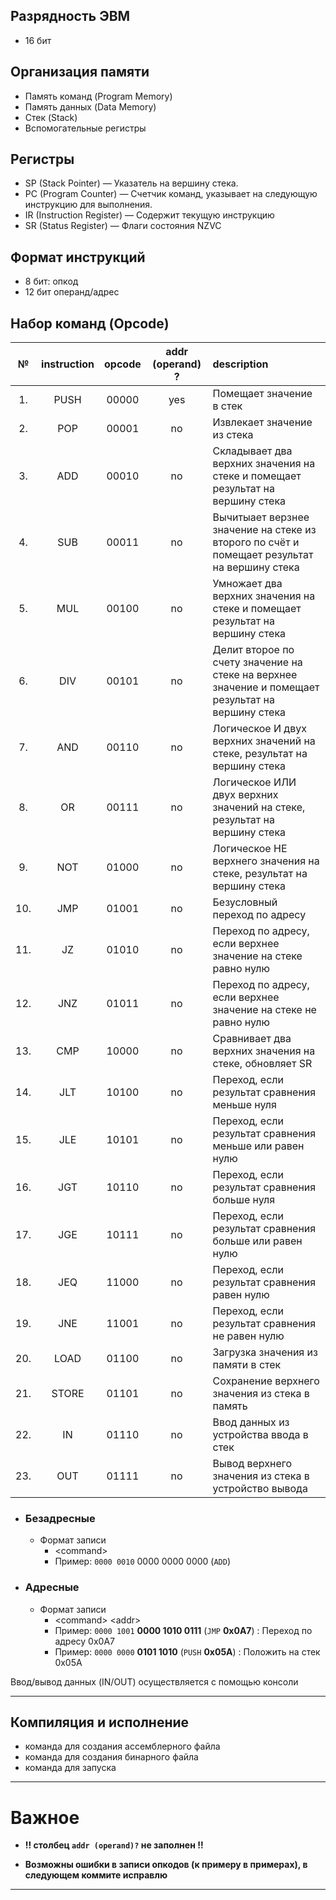 ## Разрядность ЭВМ
- 16 бит

## Организация памяти
- Память команд (Program Memory)
- Память данных (Data Memory)
- Стек (Stack)
- Вспомогательные регистры

## Регистры
- SP (Stack Pointer) — Указатель на вершину стека.
- PC (Program Counter) — Счетчик команд, указывает на следующую инструкцию для выполнения.
- IR (Instruction Register) — Содержит текущую инструкцию
- SR (Status Register) — Флаги состояния NZVC

## Формат инструкций
- 8 бит: опкод
- 12 бит операнд/адрес

## Набор команд (Opcode)
|№| instruction | opcode | addr (operand) ? | description |
| :---: | :---: | :---: | :---: | :--- |
|1.| PUSH | 00000 | yes | Помещает значение в стек|
|2.| POP | 00001 | no | Извлекает значение из стека|
|3.| ADD | 00010 | no | Складывает два верхних значения на стеке и помещает результат на вершину стека|
|4.| SUB | 00011 | no | Вычитыает верзнее значение на стеке из второго по счёт и помещает результат на вершину стека |
|5.| MUL | 00100 | no | Умножает два верхних значения на стеке и помещает результат на вершину стека |
|6.| DIV | 00101 | no | Делит второе по счету значение на стеке на верхнее значение и помещает результат на вершину стека |
|7.| AND | 00110 | no | Логическое И двух верхних значений на стеке, результат на вершину стека |
|8.| OR | 00111 | no | Логическое ИЛИ двух верхних значений на стеке, результат на вершину стека |
|9.| NOT | 01000 | no | Логическое НЕ верхнего значения на стеке, результат на вершину стека |
|10.| JMP | 01001 | no | Безусловный переход по адресу |
|11.| JZ | 01010 | no | Переход по адресу, если верхнее значение на стеке равно нулю |
|12.| JNZ | 01011 | no | Переход по адресу, если верхнее значение на стеке не равно нулю |
|13.| CMP | 10000 | no | Сравнивает два верхних значения на стеке, обновляет SR |
|14.| JLT | 10100 | no | Переход, если результат сравнения меньше нуля |
|15.| JLE | 10101 | no | Переход, если результат сравнения меньше или равен нулю |
|16.| JGT | 10110 | no | Переход, если результат сравнения больше нуля |
|17.| JGE | 10111 | no | Переход, если результат сравнения больше или равен нулю |
|18.| JEQ | 11000 | no | Переход, если результат сравнения равен нулю |
|19.| JNE | 11001 | no | Переход, если результат сравнения не равен нулю |
|20.| LOAD | 01100 | no | Загрузка значения из памяти в стек |
|21.| STORE | 01101 | no | Сохранение верхнего значения из стека в память |
|22.| IN | 01110 | no | Ввод данных из устройства ввода в стек |
|23.| OUT | 01111 | no | Вывод верхнего значения из стека в устройство вывода |

- ### Безадресные
    - Формат записи
        - \<command>
        - Пример: ``0000 0010`` 0000 0000 0000 (``ADD``)
- ### Адресные
    - Формат записи
        - \<command> \<addr>
        - Пример: ``0000 1001`` **0000 1010 0111** (``JMP`` **0x0A7**) : Переход по адресу 0x0A7
        - Пример: ``0000 0000`` **0101 1010** (``PUSH`` **0x05A**) : Положить на стек 0x05A



Ввод/вывод данных (IN/OUT) осуществляется с помощью консоли

---
## Компиляция и исполнение
- команда для создания ассемблерного файла
- команда для создания бинарного файла
- команда для запуска

---

# Важное

- **!! столбец `addr (operand)?` не заполнен !!**

- **Возможны ошибки в записи опкодов (к примеру в примерах), в следующем коммите исправлю**

---